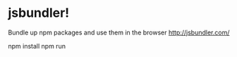 # jsbundler! 

Bundle up npm packages and use them in the browser [http://jsbundler.com/ ](http://jsbundler.com/)

npm install
npm run